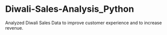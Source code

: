 # Diwali-Sales-Analysis_Python

Analyzed Diwali Sales Data to improve customer experience and to increase revenue.
